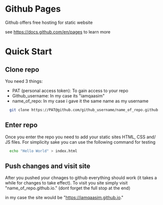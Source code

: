 
# Github Pages
Github offers free hosting for static website

see https://docs.github.com/en/pages to learn more

# Quick Start

## Clone repo

You need 3 things:
- PAT (personal access token): To gain access to your repo
- Github_username: In my case its "iamqaasim"
- name_of_repo: In my case i gave it the same name as my username


```bash
  git clone https://PAT@github.com/github_username/name_of_repo.github.io
```
    
## Enter repo

Once you enter the repo you need to add your static sites HTML, CSS and/ JS files. For simplicity sake you can use the following command for testing


```bash
  echo "Hello World" > index.html
```

## Push changes and visit site

After you pushed your chnages to github everything should work (it takes a while for changes to take effect). To visit you site simply visit "name_of_repo.github.io." (dont forget the full stop at the end)

in my case the site would be "https://iamqaasim.github.io."
